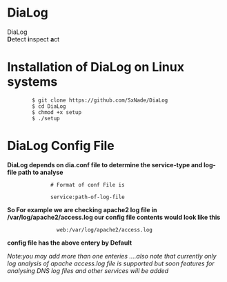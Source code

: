 # DiaLog

DiaLog     
                            **D**etect **i**nspect **a**ct 

# Installation of DiaLog on Linux systems

            $ git clone https://github.com/SxNade/DiaLog
            $ cd DiaLog
            $ chmod +x setup
            $ ./setup

# DiaLog Config File

**DiaLog depends on dia.conf file to determine the service-type and log-file path to analyse**

                  # Format of conf File is                  
                  
                  service:path-of-log-file
                  
**So For example we are checking apache2 log file in /var/log/apache2/access.log our config file contents would look like this**

                    web:/var/log/apache2/access.log

**config file has the above entery by Default**

*Note:you may add more than one enteries ....also note that currently only log analysis of apache access.log file is supported but soon features for analysing DNS log files and other services will be added*
